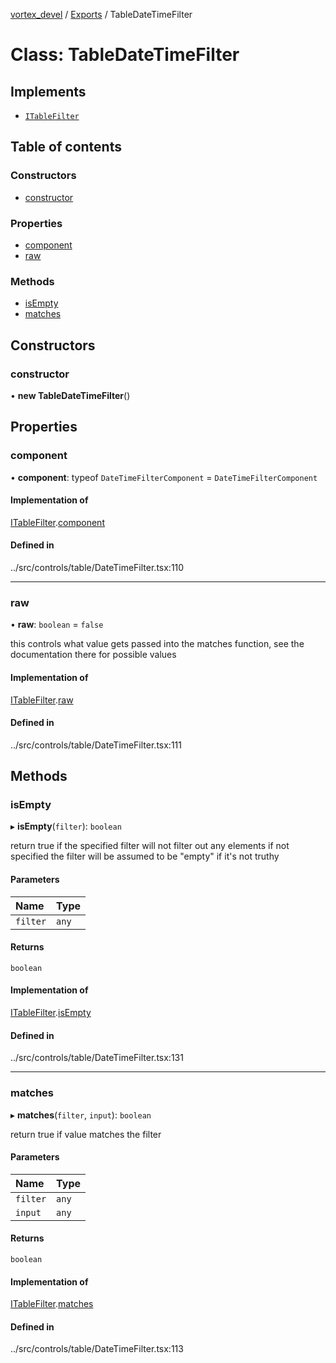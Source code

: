 [vortex_devel](../README.md) / [Exports](../modules.md) / TableDateTimeFilter

# Class: TableDateTimeFilter

## Implements

- [`ITableFilter`](../interfaces/types.ITableFilter.md)

## Table of contents

### Constructors

- [constructor](TableDateTimeFilter.md#constructor)

### Properties

- [component](TableDateTimeFilter.md#component)
- [raw](TableDateTimeFilter.md#raw)

### Methods

- [isEmpty](TableDateTimeFilter.md#isempty)
- [matches](TableDateTimeFilter.md#matches)

## Constructors

### constructor

• **new TableDateTimeFilter**()

## Properties

### component

• **component**: typeof `DateTimeFilterComponent` = `DateTimeFilterComponent`

#### Implementation of

[ITableFilter](../interfaces/types.ITableFilter.md).[component](../interfaces/types.ITableFilter.md#component)

#### Defined in

../src/controls/table/DateTimeFilter.tsx:110

___

### raw

• **raw**: `boolean` = `false`

this controls what value gets passed into the matches function, see the documentation there
for possible values

#### Implementation of

[ITableFilter](../interfaces/types.ITableFilter.md).[raw](../interfaces/types.ITableFilter.md#raw)

#### Defined in

../src/controls/table/DateTimeFilter.tsx:111

## Methods

### isEmpty

▸ **isEmpty**(`filter`): `boolean`

return true if the specified filter will not filter out any elements
if not specified the filter will be assumed to be "empty" if it's not truthy

#### Parameters

| Name | Type |
| :------ | :------ |
| `filter` | `any` |

#### Returns

`boolean`

#### Implementation of

[ITableFilter](../interfaces/types.ITableFilter.md).[isEmpty](../interfaces/types.ITableFilter.md#isempty)

#### Defined in

../src/controls/table/DateTimeFilter.tsx:131

___

### matches

▸ **matches**(`filter`, `input`): `boolean`

return true if value matches the filter

#### Parameters

| Name | Type |
| :------ | :------ |
| `filter` | `any` |
| `input` | `any` |

#### Returns

`boolean`

#### Implementation of

[ITableFilter](../interfaces/types.ITableFilter.md).[matches](../interfaces/types.ITableFilter.md#matches)

#### Defined in

../src/controls/table/DateTimeFilter.tsx:113
